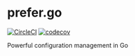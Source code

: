 prefer.go
=========

[![CircleCI](https://circleci.com/gh/LimpidTech/prefer.go.svg?style=svg)](https://circleci.com/gh/LimpidTech/prefer.go)
[![codecov](https://codecov.io/gh/LimpidTech/prefer.go/branch/master/graph/badge.svg)](https://codecov.io/gh/LimpidTech/prefer.go)


Powerful configuration management in Go
